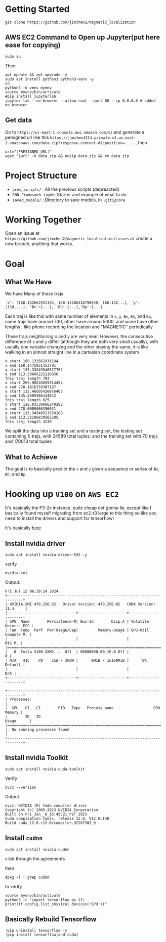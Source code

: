 # Getting Started

```
git clone https://github.com/jimchen2/magnetic_localization
```

## AWS EC2 Command to Open up Jupyter(put here ease for copying)

```
sudo su
```

Then

```
apt update && apt upgrade -y
sudo apt install python3 python3-venv -y
cd
python3 -m venv myenv
source myenv/bin/activate
#pip install jupyterlab
jupyter lab --no-browser --allow-root --port 80 --ip 0.0.0.0 # added no-browser
```

## Get data

Go to `https://us-east-1.console.aws.amazon.com/s3` and generate a persigned url like this
`https://jimchen4214-private.s3.us-east-1.amazonaws.com/data.zip?response-content-disposition=.....`, then

```
url="[PRESIGNED_URL]"
wget "$url" -O data.zip && unzip data.zip && rm data.zip
```

# Project Structure


- `prev_scripts/` : All the previous scripts (depreacted)
- `RNN_Framework.ipynb`: Starter and example of what to do
- `saved_models/` : Directory to save models, in `.gitignore`

# Working Together

Open an issue at `https://github.com/jimchen2/magnetic_localization/issues` or create a new branch, anything that works.

# Goal

## What We Have

We have Many of these trajs

```
'x': [160.132662931194, 160.13268418790938, 160.132...], 'y':[130,...], 'Bv':[...], 'Bh':[...],'Bp':[...]

```

Each traj is like this with same number of elements in `x`, `y`, `Bv`, `Bh`, and `Bp`, some trajs have around 700, other have around 5000, and some have other lengths , like phone recording the location and "MAGNETIC" periodically

These trajs neighboring x and y are very near. However, the consecutive difference of `x` and `y` differ (although they are both very small usually), with usually one variable changing and the other staying the same, it is like walking in an almost straight line in a cartesian coordinate system

```
x start 160.132662931194
x end 160.1475851453791
y start 135.33849848577762
y end 113.33606225210056
this traj length 703
x start 269.98628855514494
x end 270.1816159307187
y start 113.46605420976405
y end 135.5595986434642
this traj length 625
x start 128.03530066240282
x end 270.0600066396031
y start 113.34940521938188
y end 113.32196830565285
this traj length 4239
```

We split the data into a training set and a testing set, the testing set containing 9 trajs, with 24589 total tuples, and the training set with 70 trajs and 170013 total tuples

## What to Achieve

The goal is to basically predict the `x` and `y` given a sequence or series of `Bv`, `Bh`, and `Bp`.

# Hooking up `V100` on `AWS EC2`

It's basically the P3-2x instance, quite cheap not gonna lie, except like I basically found myself migrating from ec2-t3 large to this thing so like you need to install the drivers and support for tensorflow!

It's basically [here](https://www.tensorflow.org/install/pip)

## Install nvidia driver

```
sudo apt install nvidia-driver-535 -y
```

verify

```
nvidia-smi
```

Output:

```
Fri Jul 12 06:39:24 2024
+-----------------------------------------------------------------------------+
| NVIDIA-SMI 470.256.02   Driver Version: 470.256.02   CUDA Version: 11.4     |
|-------------------------------+----------------------+----------------------+
| GPU  Name        Persistence-M| Bus-Id        Disp.A | Volatile Uncorr. ECC |
| Fan  Temp  Perf  Pwr:Usage/Cap|         Memory-Usage | GPU-Util  Compute M. |
|                               |                      |               MIG M. |
|===============================+======================+======================|
|   0  Tesla V100-SXM2...  Off  | 00000000:00:1E.0 Off |                    0 |
| N/A   41C    P0    25W / 300W |      0MiB / 16160MiB |      0%      Default |
|                               |                      |                  N/A |
+-------------------------------+----------------------+----------------------+

+-----------------------------------------------------------------------------+
| Processes:                                                                  |
|  GPU   GI   CI        PID   Type   Process name                  GPU Memory |
|        ID   ID                                                   Usage      |
|=============================================================================|
|  No running processes found                                                 |
+-----------------------------------------------------------------------------+
```

## Install nvidia Toolkit

```
sudo apt install nvidia-cuda-toolkit
```

Verify

```
nvcc --version
```

Output

```
nvcc: NVIDIA (R) Cuda compiler driver
Copyright (c) 2005-2023 NVIDIA Corporation
Built on Fri_Jan__6_16:45:21_PST_2023
Cuda compilation tools, release 12.0, V12.0.140
Build cuda_12.0.r12.0/compiler.32267302_0
```

## Install `cudnn`

```
sudo apt install nvidia-cudnn
```

click through the agreements

then

```
dpkg -l | grep cudnn
```

to verify

```
source myenv/bin/activate
python3 -c "import tensorflow as tf; print(tf.config.list_physical_devices('GPU'))"
```

## Basically Rebuild Tensorflow

```ipython
!pip uninstall tensorflow -y
!pip install tensorflow[and-cuda]
```
